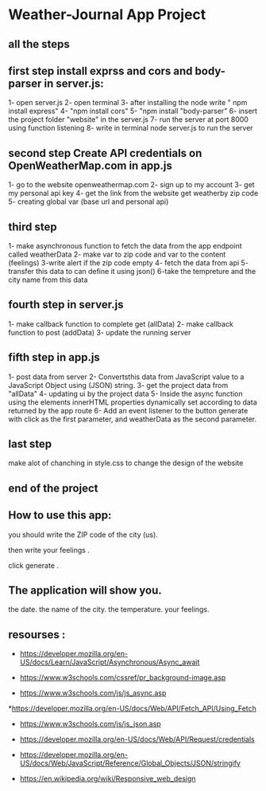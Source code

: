 # Weather-Journal App Project



## all the steps 


 ## first step install exprss and cors and body-parser in server.js:  

 1- open server.js
 2- open terminal
 3- after installing the node  write " npm install express"
 4- "npm install cors"
 5- "npm install "body-parser"
 6- insert the project folder "website" in the server.js
 7- run the server at port 8000 using function listening 
 8- write in terminal node server.js to run the server



  ## second step Create API credentials on OpenWeatherMap.com in app.js

1- go to the website openweathermap.com
2- sign up to my account 
3- get my personal api key 
4- get the link from the website get weatherby zip code 
5- creating global var (base url and personal api)



## third step 
1- make  asynchronous function to fetch the data from the app endpoint called weatherData
2- make var to zip code and var to the content (feelings)
3-write alert if the zip code empty
4- fetch the data from api
5- transfer this data to can define it using json()
6-take the tempreture and the city name from this data


  ## fourth step in server.js
   1- make callback function to complete get (allData)
   2- make callback function to post (addData)
   3- update the running server

## fifth step in app.js
1- post data from server
2- Convertsthis data from  JavaScript value to a JavaScript Object using (JSON) string.
3- get the project data from "allData"
4- updating ui by the project data
5- Inside the async function using the  elements  innerHTML properties dynamically set according to data returned by the app route
6- Add an event listener to the button generate with click as the first parameter, and weatherData as the second parameter.

## last step 
 make alot of chanching in style.css to change the design of the website

## end of the project

##  How to use this app: 

you should  write the ZIP code of the city (us).

then  write your feelings .

click generate .

## The application will show you.
the date.
the name of the city.
the temperature.
your feelings.

## resourses :
* https://developer.mozilla.org/en-US/docs/Learn/JavaScript/Asynchronous/Async_await

* https://www.w3schools.com/cssref/pr_background-image.asp

* https://www.w3schools.com/js/js_async.asp

*https://developer.mozilla.org/en-US/docs/Web/API/Fetch_API/Using_Fetch

* https://www.w3schools.com/js/js_json.asp

* https://developer.mozilla.org/en-US/docs/Web/API/Request/credentials

* https://developer.mozilla.org/en-US/docs/Web/JavaScript/Reference/Global_Objects/JSON/stringify

* https://en.wikipedia.org/wiki/Responsive_web_design

   

